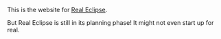 This is the website for [Real Eclipse](https://re.victorz.ca).

But Real Eclipse is still in its planning phase! It might not even start up for real.
